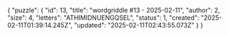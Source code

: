 {
  "puzzle": {
    "id": 13,
    "title": "wordgriddle #13 - 2025-02-11",
    "author": 2,
    "size": 4,
    "letters": "ATHIMIDNUENGQSEL",
    "status": 1,
    "created": "2025-02-11T01:39:14.245Z",
    "updated": "2025-02-11T02:43:55.073Z"
  }
}